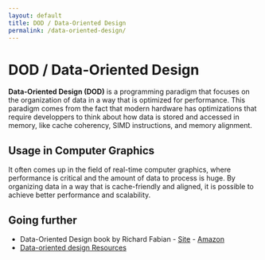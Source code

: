 ```yaml
---
layout: default
title: DOD / Data-Oriented Design
permalink: /data-oriented-design/
---
```


# DOD / Data-Oriented Design

**Data-Oriented Design (DOD)** is a programming paradigm that focuses on the organization of data in a way that is optimized for performance. This paradigm comes from the fact that modern hardware has optimizations that require developpers to think about how data is stored and accessed in memory, like cache coherency, SIMD instructions, and memory alignment.

## Usage in Computer Graphics

It often comes up in the field of real-time computer graphics, where performance is critical and the amount of data to process is huge. By organizing data in a way that is cache-friendly and aligned, it is possible to achieve better performance and scalability.

## Going further

- Data-Oriented Design book by Richard Fabian - [Site](https://www.dataorienteddesign.com/dodbook/) - [Amazon](https://www.amazon.com/Data-oriented-design-engineering-resources-schedules/dp/1916478700)
- [Data-oriented design Resources](https://github.com/dbartolini/data-oriented-design)